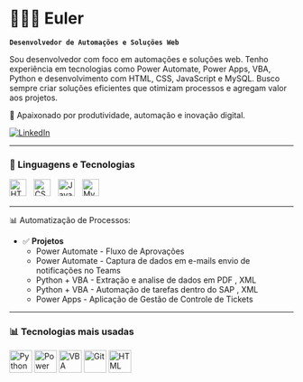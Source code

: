 # 👨🏻‍💻 Euler

**`Desenvolvedor de Automações e Soluções Web`**

Sou desenvolvedor com foco em automações e soluções web. Tenho experiência em tecnologias como Power Automate, Power Apps, VBA, Python e desenvolvimento com HTML, CSS, JavaScript e MySQL. Busco sempre criar soluções eficientes que otimizam processos e agregam valor aos projetos.

📍 Apaixonado por produtividade, automação e inovação digital.

<p align="left">
    <a href="https://www.linkedin.com/in/euler-henrique-82b1b57a/">
        <img 
            alt="LinkedIn" 
            title="Conecte-se comigo no LinkedIn" 
            src="https://custom-icon-badges.demolab.com/badge/LinkedIn-blue?logo=linkedin&logoColor=white&style=for-the-badge&labelColor=0A66C2"
        />
    </a>
</p>

---

### 🤖 Linguagens e Tecnologias

<img 
    align="left" 
    alt="HTML" 
    title="HTML" 
    width="30px" 
    style="padding-right: 10px;" 
    src="https://cdn.jsdelivr.net/gh/devicons/devicon/icons/html5/html5-original.svg"
/>
<img 
    align="left" 
    alt="CSS" 
    title="CSS" 
    width="30px" 
    style="padding-right: 10px;" 
    src="https://cdn.jsdelivr.net/gh/devicons/devicon/icons/css3/css3-original.svg"
/>
<img 
    align="left" 
    alt="JavaScript" 
    title="JavaScript" 
    width="30px" 
    style="padding-right: 10px;" 
    src="https://cdn.jsdelivr.net/gh/devicons/devicon/icons/javascript/javascript-original.svg"
/>
<img 
    align="left" 
    alt="MySQL" 
    title="MySQL" 
    width="30px" 
    style="padding-right: 10px;" 
    src="https://cdn.jsdelivr.net/gh/devicons/devicon/icons/mysql/mysql-original.svg"
/>

<br/><br/>

---


📊 Automatização de Processos:

- ✅ **Projetos**
  - Power Automate - Fluxo de Aprovações
  - Power Automate - Captura de dados em e-mails envio de notificações no Teams
  - Python + VBA   - Extração e analise de dados em PDF , XML
  - Python + VBA   - Automação de tarefas dentro do SAP , XML
  - Power Apps     - Aplicação de Gestão de Controle de Tickets

---

### 📊 Tecnologias mais usadas

<p>
<p align="left">
  <img src="https://cdn.jsdelivr.net/gh/devicons/devicon/icons/python/python-original.svg" alt="Python" width="40" height="40"/>
  <img src="https://img.icons8.com/?size=100&id=kTTt25v6Drpd&format=png&color=000000" alt="Power Automate" width="40" height="40"/>
  <img src="https://img.icons8.com/?size=100&id=QSOostPggwCK&format=png&color=000000" alt="VBA" width="40" height="40"/>
  <img src="https://cdn.jsdelivr.net/gh/devicons/devicon/icons/git/git-original.svg" alt="Git" width="40" height="40"/>
  <img src="https://cdn.jsdelivr.net/gh/devicons/devicon/icons/html5/html5-original.svg" alt="HTML" width="40" height="40"/>
</p>

</p>

